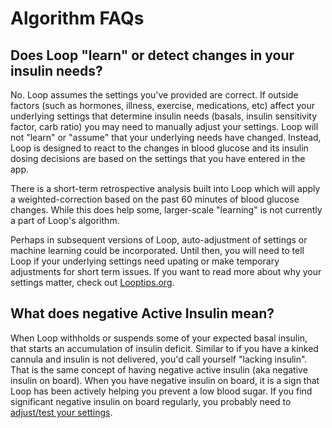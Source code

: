# Algorithm FAQs


## Does Loop "learn" or detect changes in your insulin needs?

No. Loop assumes the settings you've provided are correct. If outside factors (such as hormones, illness, exercise, medications, etc) affect your underlying settings that determine insulin needs (basals, insulin sensitivity factor, carb ratio) you may need to manually adjust your settings. Loop will not "learn" or "assume" that your underlying needs have changed. Instead, Loop is designed to react to the changes in blood glucose and its insulin dosing decisions are based on the settings that you have entered in the app.

There is a short-term retrospective analysis built into Loop which will apply a weighted-correction based on the past 60 minutes of blood glucose changes. While this does help some, larger-scale "learning" is not currently a part of Loop's algorithm.

Perhaps in subsequent versions of Loop, auto-adjustment of settings or machine learning could be incorporated. Until then, you will need to tell Loop if your underlying settings need upating or make temporary adjustments for short term issues. If you want to read more about why your settings matter, check out [Looptips.org](https://looptips.org).

## What does negative Active Insulin mean?

When Loop withholds or suspends some of your expected basal insulin, that starts an accumulation of insulin deficit. Similar to if you have a kinked cannula and insulin is not delivered, you'd call yourself "lacking insulin". That is the same concept of having negative active insulin (aka negative insulin on board). When you have negative insulin on board, it is a sign that Loop has been actively helping you prevent a low blood sugar. If you find significant negative insulin on board regularly, you probably need to [adjust/test your settings](https://kdisimone.github.io/looptips/settings/settings/).

## 

